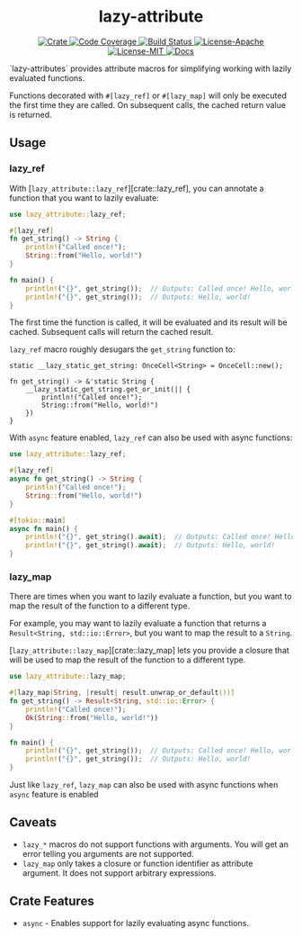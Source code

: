 <div align="center">
  <h1 align="center">lazy-attribute</h1>

  <p>
    <a href="https://crates.io/crates/lazy-attribute">
      <img src="https://img.shields.io/crates/v/lazy-attribute?label=crates" alt="Crate">
    </a>
    <a href="https://codecov.io/gh/zerocore-ai/lazy-attribute">
      <img src="https://codecov.io/gh/zerocore-ai/lazy-attribute/branch/main/graph/badge.svg?token=SOMETOKEN" alt="Code Coverage"/>
    </a>
    <a href="https://github.com/zerocore-ai/lazy-attribute/actions?query=">
      <img src="https://github.com/zerocore-ai/lazy-attribute/actions/workflows/tests_and_checks.yml/badge.svg" alt="Build Status">
    </a>
    <a href="https://github.com/zerocore-ai/lazy-attribute/blob/main/LICENSE-APACHE">
      <img src="https://img.shields.io/badge/License-Apache%202.0-blue.svg" alt="License-Apache">
    </a>
    <a href="https://github.com/zerocore-ai/lazy-attribute/blob/main/LICENSE-MIT">
      <img src="https://img.shields.io/badge/License-MIT-blue.svg" alt="License-MIT">
    </a>
    <a href="https://docs.rs/lazy-attribute">
      <img src="https://img.shields.io/static/v1?label=Docs&message=docs.rs&color=blue" alt="Docs">
    </a>
  </p>
</div>
`lazy-attributes` provides attribute macros for simplifying working with lazily evaluated functions.

Functions decorated with `#[lazy_ref]` or `#[lazy_map]` will only be executed the first time they are called.
On subsequent calls, the cached return value is returned.

## Usage

### lazy_ref

With [`lazy_attribute::lazy_ref`][crate::lazy_ref], you can annotate a function that you want to lazily evaluate:

```rust
use lazy_attribute::lazy_ref;

#[lazy_ref]
fn get_string() -> String {
    println!("Called once!");
    String::from("Hello, world!")
}

fn main() {
    println!("{}", get_string());  // Outputs: Called once! Hello, world!
    println!("{}", get_string());  // Outputs: Hello, world!
}
```

The first time the function is called, it will be evaluated and its result will be cached. Subsequent calls will return
the cached result.

`lazy_ref` macro roughly desugars the `get_string` function to:

```ignore
static __lazy_static_get_string: OnceCell<String> = OnceCell::new();

fn get_string() -> &'static String {
    __lazy_static_get_string.get_or_init(|| {
        println!("Called once!");
        String::from("Hello, world!")
    })
}
```

With `async` feature enabled, `lazy_ref` can also be used with async functions:

```rust
use lazy_attribute::lazy_ref;

#[lazy_ref]
async fn get_string() -> String {
    println!("Called once!");
    String::from("Hello, world!")
}

#[tokio::main]
async fn main() {
    println!("{}", get_string().await);  // Outputs: Called once! Hello, world!
    println!("{}", get_string().await);  // Outputs: Hello, world!
}
```

### lazy_map

There are times when you want to lazily evaluate a function, but you want to map the result of the function to a different type.

For example, you may want to lazily evaluate a function that returns a `Result<String, std::io::Error>`, but you want to map the result to a `String`.

[`lazy_attribute::lazy_map`][crate::lazy_map] lets you provide a closure that will be used to map the result of the function to a different type.

```rust
use lazy_attribute::lazy_map;

#[lazy_map(String, |result| result.unwrap_or_default())]
fn get_string() -> Result<String, std::io::Error> {
    println!("Called once!");
    Ok(String::from("Hello, world!"))
}

fn main() {
    println!("{}", get_string());  // Outputs: Called once! Hello, world!
    println!("{}", get_string());  // Outputs: Hello, world!
}
```

Just like `lazy_ref`, `lazy_map` can also be used with async functions when `async` feature is enabled

## Caveats

- `lazy_*` macros do not support functions with arguments. You will get an error telling you arguments are not supported.
- `lazy_map` only takes a closure or function identifier as attribute argument. It does not support arbitrary expressions.

## Crate Features

- `async` - Enables support for lazily evaluating async functions.
